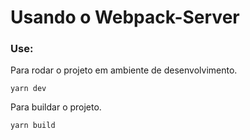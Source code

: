 # Usando o Webpack-Server

### Use: 
Para rodar o projeto em ambiente de desenvolvimento.

    yarn dev

Para buildar o projeto.

    yarn build